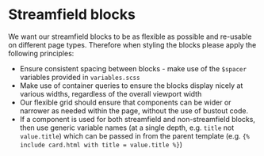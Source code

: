 # Streamfield blocks

We want our streamfield blocks to be as flexible as possible and re-usable on different page types. Therefore when styling the blocks please apply the following principles:

- Ensure consistent spacing between blocks - make use of the `$spacer` variables provided in `variables.scss`
- Make use of container queries to ensure the blocks display nicely at various widths, regardless of the overall viewport width
- Our flexible grid should ensure that components can be wider or narrower as needed within the page, without the use of bustout code.
- If a component is used for both streamfield and non-streamfield blocks, then use generic variable names (at a single depth, e.g. `title` not `value.title`) which can be passed in from the parent template (e.g. `{% include card.html with title = value.title %}`)
